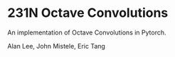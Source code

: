 # 231N Octave Convolutions

An implementation of Octave Convolutions in Pytorch.

Alan Lee, John Mistele, Eric Tang
